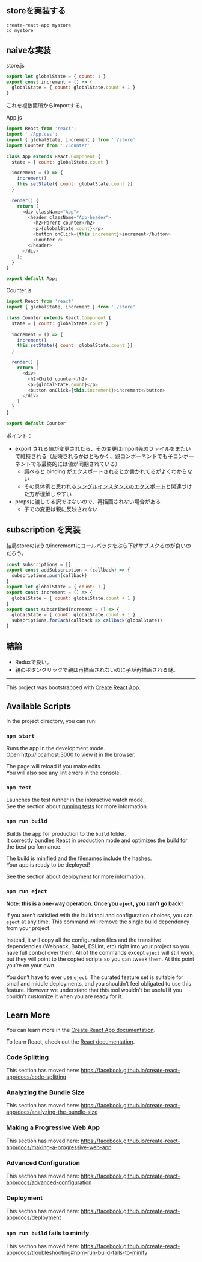 ## storeを実装する

```
create-react-app mystore
cd mystore
```

## naiveな実装

store.js
```js
export let globalState = { count: 1 }
export const increment = () => {
  globalState = { count: globalState.count + 1 }
}
```

これを複数箇所からimportする。

App.js
```js
import React from 'react';
import './App.css';
import { globalState, increment } from './store'
import Counter from './Counter'

class App extends React.Component {
  state = { count: globalState.count }

  increment = () => {
    increment()
    this.setState({ count: globalState.count })
  }

  render() {
    return (
      <div className="App">
        <header className="App-header">
          <h2>Parent counter</h2>
          <p>{globalState.count}</p>
          <button onClick={this.increment}>increment</button>
          <Counter />
        </header>
      </div>
    );
  }
}

export default App;
```

Counter.js
```js
import React from 'react'
import { globalState, increment } from './store'

class Counter extends React.Component {
  state = { count: globalState.count }

  increment = () => {
    increment()
    this.setState({ count: globalState.count })
  }

  render() {
    return (
      <div>
        <h2>Child counter</h2>
        <p>{globalState.count}</p>
        <button onClick={this.increment}>increment</button>
      </div>
    )
  }
}

export default Counter
```

ポイント：
- export される値が変更されたら、その変更はimport先のファイルをまたいで維持される（反映されるかはともかく、親コンポーネントでも子コンポーネントでも最終的には値が同期されている）
  - 調べると binding がエクスポートされるとか書かれてるがよくわからない
  - その具体例と思われる[シングルインスタンスのエクスポート](https://k94n.com/es6-modules-single-instance-pattern)と関連づけた方が理解しやすい
- propsに渡してる訳ではないので、再描画されない場合がある
  - 子での変更は親に反映されない

## subscription を実装
結局storeのほうのincrementにコールバックをぶら下げサブスクるのが良いのだろう。

```js
const subscriptions = []
export const addSubscription = (callback) => {
  subscriptions.push(callback)
}
export let globalState = { count: 1 }
export const increment = () => {
  globalState = { count: globalState.count + 1 }
}
export const subscribedIncrement = () => {
  globalState = { count: globalState.count + 1 }
  subscriptions.forEach(callback => callback(globalState))
}
```

## 結論

- Reduxで良い。
- 親のボタンクリックで親は再描画されないのに子が再描画される謎。

---

This project was bootstrapped with [Create React App](https://github.com/facebook/create-react-app).

## Available Scripts

In the project directory, you can run:

### `npm start`

Runs the app in the development mode.<br>
Open [http://localhost:3000](http://localhost:3000) to view it in the browser.

The page will reload if you make edits.<br>
You will also see any lint errors in the console.

### `npm test`

Launches the test runner in the interactive watch mode.<br>
See the section about [running tests](https://facebook.github.io/create-react-app/docs/running-tests) for more information.

### `npm run build`

Builds the app for production to the `build` folder.<br>
It correctly bundles React in production mode and optimizes the build for the best performance.

The build is minified and the filenames include the hashes.<br>
Your app is ready to be deployed!

See the section about [deployment](https://facebook.github.io/create-react-app/docs/deployment) for more information.

### `npm run eject`

**Note: this is a one-way operation. Once you `eject`, you can’t go back!**

If you aren’t satisfied with the build tool and configuration choices, you can `eject` at any time. This command will remove the single build dependency from your project.

Instead, it will copy all the configuration files and the transitive dependencies (Webpack, Babel, ESLint, etc) right into your project so you have full control over them. All of the commands except `eject` will still work, but they will point to the copied scripts so you can tweak them. At this point you’re on your own.

You don’t have to ever use `eject`. The curated feature set is suitable for small and middle deployments, and you shouldn’t feel obligated to use this feature. However we understand that this tool wouldn’t be useful if you couldn’t customize it when you are ready for it.

## Learn More

You can learn more in the [Create React App documentation](https://facebook.github.io/create-react-app/docs/getting-started).

To learn React, check out the [React documentation](https://reactjs.org/).

### Code Splitting

This section has moved here: https://facebook.github.io/create-react-app/docs/code-splitting

### Analyzing the Bundle Size

This section has moved here: https://facebook.github.io/create-react-app/docs/analyzing-the-bundle-size

### Making a Progressive Web App

This section has moved here: https://facebook.github.io/create-react-app/docs/making-a-progressive-web-app

### Advanced Configuration

This section has moved here: https://facebook.github.io/create-react-app/docs/advanced-configuration

### Deployment

This section has moved here: https://facebook.github.io/create-react-app/docs/deployment

### `npm run build` fails to minify

This section has moved here: https://facebook.github.io/create-react-app/docs/troubleshooting#npm-run-build-fails-to-minify
